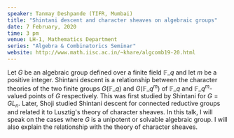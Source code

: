 ```yaml
---
speaker: Tanmay Deshpande (TIFR, Mumbai)
title: "Shintani descent and character sheaves on algebraic groups"
date: 7 February, 2020
time: 3 pm
venue: LH-1, Mathematics Department
series: "Algebra & Combinatorics Seminar"
website: http://www.math.iisc.ac.in/~khare/algcomb19-20.html
---
```


Let $G$ be an algebraic group defined over a finite field $\mathbb{F}\_q$
and let $m$ be a positive integer. Shintani descent is a relationship
between the character theories of the two finite groups $G(\mathbb{F}\_q)$
and $G(\mathbb{F}\_{q^m})$ of $\mathbb{F}\_q$ and $\mathbb{F}\_{q^m}$-valued
points of $G$ respectively. This was first studied by Shintani for
$G=GL_n$. Later, Shoji studied Shintani descent for connected reductive
groups and related it to Lusztig's theory of character sheaves. In this
talk, I will speak on the cases where $G$ is a unipotent or solvable
algebraic group. I will also explain the relationship with the theory of
character sheaves.
